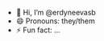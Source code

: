 - 👋 Hi, I’m @erdyneevasb
- 😄 Pronouns: they/them
- ⚡ Fun fact: ...

<!---
erdyneevasb/erdyneevasb is a ✨ special ✨ repository because its `README.md` (this file) appears on your GitHub profile.
You can click the Preview link to take a look at your changes.
--->
